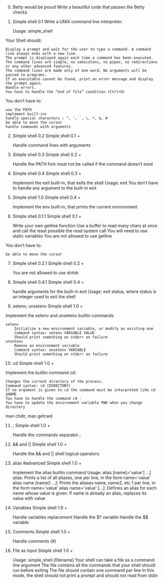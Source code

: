0. Betty would be proud
Write a beautiful code that passes the Betty checks

1. Simple shell 0.1 
Write a UNIX command line interpreter.

    Usage: simple_shell

Your Shell should:

    Display a prompt and wait for the user to type a command. A command line always ends with a new line.
    The prompt is displayed again each time a command has been executed.
    The command lines are simple, no semicolons, no pipes, no redirections or any other advanced features.
    The command lines are made only of one word. No arguments will be passed to programs.
    If an executable cannot be found, print an error message and display the prompt again.
    Handle errors.
    You have to handle the “end of file” condition (Ctrl+D)

You don’t have to:

    use the PATH
    implement built-ins
    handle special characters : ", ', `, \, *, &, #
    be able to move the cursor
    handle commands with arguments

2. Simple shell 0.2 
Simple shell 0.1 +

    Handle command lines with arguments

3. Simple shell 0.3 
Simple shell 0.2 +

    Handle the PATH
    fork must not be called if the command doesn’t exist

4. Simple shell 0.4
Simple shell 0.3 +

    Implement the exit built-in, that exits the shell
    Usage: exit
    You don’t have to handle any argument to the built-in exit
5. Simple shell 1.0
Simple shell 0.4 +

    Implement the env built-in, that prints the current environment

6. Simple shell 0.1.1 
Simple shell 0.1 +

    Write your own getline function
    Use a buffer to read many chars at once and call the least possible the read system call
    You will need to use static variables
    You are not allowed to use getline

You don’t have to:

    be able to move the cursor

7. Simple shell 0.2.1 
Simple shell 0.2 +

    You are not allowed to use strtok

8. Simple shell 0.4.1 
Simple shell 0.4 +

    handle arguments for the built-in exit
    Usage: exit status, where status is an integer used to exit the shell

9. setenv, unsetenv
Simple shell 1.0 +

Implement the setenv and unsetenv builtin commands

    setenv
        Initialize a new environment variable, or modify an existing one
        Command syntax: setenv VARIABLE VALUE
        Should print something on stderr on failure
    unsetenv
        Remove an environment variable
        Command syntax: unsetenv VARIABLE
        Should print something on stderr on failure

10. cd 
Simple shell 1.0 +

Implement the builtin command cd:

    Changes the current directory of the process.
    Command syntax: cd [DIRECTORY]
    If no argument is given to cd the command must be interpreted like cd $HOME
    You have to handle the command cd -
    You have to update the environment variable PWD when you change directory

man chdir, man getcwd

11. ; 
Simple shell 1.0 +

    Handle the commands separator ;


12. && and || 
Simple shell 1.0 +

    Handle the && and || shell logical operators


13. alias
#advanced
Simple shell 1.0 +

    Implement the alias builtin command
    Usage: alias [name[='value'] ...]
        alias: Prints a list of all aliases, one per line, in the form name='value'
        alias name [name2 ...]: Prints the aliases name, name2, etc 1 per line, in the form name='value'
        alias name='value' [...]: Defines an alias for each name whose value is given. If name is already an alias, replaces its value with value

14. Variables 
Simple shell 1.0 +

    Handle variables replacement
    Handle the $? variable
    Handle the $$ variable

15. Comments 
Simple shell 1.0 +

    Handle comments (#)

16. File as input 
Simple shell 1.0 +

    Usage: simple_shell [filename]
    Your shell can take a file as a command line argument
    The file contains all the commands that your shell should run before exiting
    The file should contain one command per line
    In this mode, the shell should not print a prompt and should not read from stdin
 
